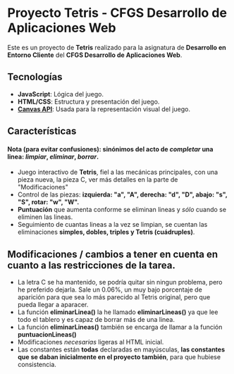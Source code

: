# Proyecto Tetris - CFGS Desarrollo de Aplicaciones Web

Este es un proyecto de **Tetris** realizado para la asignatura de **Desarrollo en Entorno Cliente** del **CFGS Desarrollo de Aplicaciones Web**.

## Tecnologías

- **JavaScript**: Lógica del juego.
- **HTML/CSS**: Estructura y presentación del juego.
- **[Canvas API](https://canvasjs.com/)**: Usada para la representación visual del juego.

## Características
#### Nota (para evitar confusiones): sinónimos del acto de *completar* una linea: *limpiar*, *eliminar*, *borrar*. 
- Juego interactivo de **Tetris**, fiel a las mecánicas principales, con una pieza nueva, la pieza C, ver más detalles en la parte de "Modificaciones" 
- Control de las piezas: **izquierda: "a", "A", derecha: "d", "D", abajo: "s", "S", rotar: "w", "W".**
- **Puntuación** que aumenta conforme se eliminan lineas y *sólo* cuando se eliminen las lineas.
- Seguimiento de cuantas lineas a la vez se limpian, se cuentan las eliminaciones **simples, dobles, triples y Tetris (cuádruples)**.

## Modificaciones / cambios a tener en cuenta en cuanto a las restricciones de la tarea.
- La letra C se ha mantenido, se podría quitar sin ningun problema, pero he preferido dejarla. Sale un 0.06%, un muy bajo porcentaje de aparición para que sea lo más parecido al Tetris original, pero que pueda llegar a aparacer.
- La función **eliminarLinea()** la he llamado **eliminarLineas()** ya que lee todo el tablero y es capaz de borrar más de una linea.
- La función **eliminarLineas()** también se encarga de llamar a la función **puntuacionLineas()**
- Modificaciones *necesarias* ligeras al HTML inicial.
- Las constantes están **todas** declaradas en mayúsculas, **las constantes que se daban inicialmente en el proyecto también**, para que hubiese consistencia.
